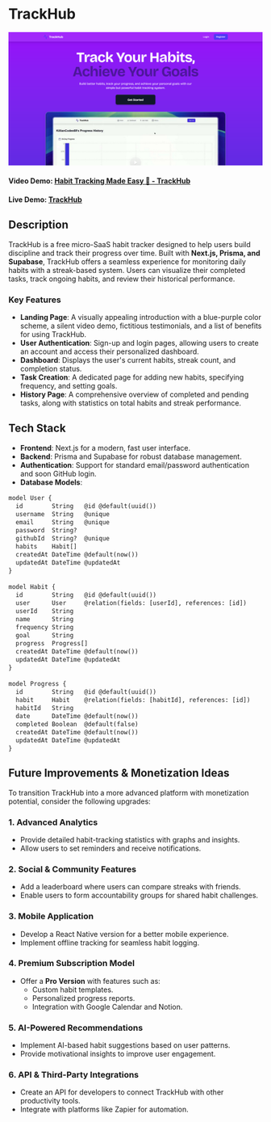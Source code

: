 # TrackHub

![Screen](screen)

#### Video Demo: [Habit Tracking Made Easy 🌱 - TrackHub](https://youtu.be/uRczUZB7UiI)

#### Live Demo: [TrackHub](https://track-hub-seven.vercel.app/)

## Description

TrackHub is a free micro-SaaS habit tracker designed to help users build discipline and track their progress over time. Built with **Next.js, Prisma, and Supabase**, TrackHub offers a seamless experience for monitoring daily habits with a streak-based system. Users can visualize their completed tasks, track ongoing habits, and review their historical performance.

### Key Features
- **Landing Page**: A visually appealing introduction with a blue-purple color scheme, a silent video demo, fictitious testimonials, and a list of benefits for using TrackHub.
- **User Authentication**: Sign-up and login pages, allowing users to create an account and access their personalized dashboard.
- **Dashboard**: Displays the user's current habits, streak count, and completion status.
- **Task Creation**: A dedicated page for adding new habits, specifying frequency, and setting goals.
- **History Page**: A comprehensive overview of completed and pending tasks, along with statistics on total habits and streak performance.

## Tech Stack
- **Frontend**: Next.js for a modern, fast user interface.
- **Backend**: Prisma and Supabase for robust database management.
- **Authentication**: Support for standard email/password authentication and soon GitHub login.
- **Database Models**:

```prisma
model User {
  id        String   @id @default(uuid())
  username  String   @unique
  email     String   @unique
  password  String?
  githubId  String?  @unique
  habits    Habit[]
  createdAt DateTime @default(now())  
  updatedAt DateTime @updatedAt   
}

model Habit {
  id        String   @id @default(uuid())
  user      User     @relation(fields: [userId], references: [id])
  userId    String
  name      String
  frequency String
  goal      String
  progress  Progress[]
  createdAt DateTime @default(now())  
  updatedAt DateTime @updatedAt     
}

model Progress {
  id        String   @id @default(uuid())
  habit     Habit    @relation(fields: [habitId], references: [id])
  habitId   String
  date      DateTime @default(now())
  completed Boolean  @default(false)
  createdAt DateTime @default(now())  
  updatedAt DateTime @updatedAt     
}
```

## Future Improvements & Monetization Ideas

To transition TrackHub into a more advanced platform with monetization potential, consider the following upgrades:

### **1. Advanced Analytics**
- Provide detailed habit-tracking statistics with graphs and insights.
- Allow users to set reminders and receive notifications.

### **2. Social & Community Features**
- Add a leaderboard where users can compare streaks with friends.
- Enable users to form accountability groups for shared habit challenges.

### **3. Mobile Application**
- Develop a React Native version for a better mobile experience.
- Implement offline tracking for seamless habit logging.

### **4. Premium Subscription Model**
- Offer a **Pro Version** with features such as:
  - Custom habit templates.
  - Personalized progress reports.
  - Integration with Google Calendar and Notion.

### **5. AI-Powered Recommendations**
- Implement AI-based habit suggestions based on user patterns.
- Provide motivational insights to improve user engagement.

### **6. API & Third-Party Integrations**
- Create an API for developers to connect TrackHub with other productivity tools.
- Integrate with platforms like Zapier for automation.

